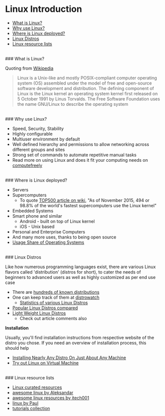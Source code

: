# <a name="linux-introduction"></a>Linux Introduction

* [What is Linux?](#what-is-linux?)
* [Why use Linux?](#why-use-linux?)
* [Where is Linux deployed?](#where-is-linux-deployed?)
* [Linux Distros](#linux-distros)
* [Linux resource lists](#linux-resource-lists)

<br>
### <a name="what-is-linux?"></a>What is Linux?

Quoting from [Wikipedia](https://en.wikipedia.org/wiki/Linux)

> Linux is a Unix-like and mostly POSIX-compliant computer operating system (OS) assembled under the model of free and open-source software development and distribution. The defining component of Linux is the Linux kernel an operating system kernel first released on 5 October 1991 by Linus Torvalds. The Free Software Foundation uses the name GNU/Linux to describe the operating system

<br>
### <a name="why-use-linux?"></a>Why use Linux?

* Speed, Security, Stability
* Highly configurable
* Multiuser environment by default
* Well defined hierarchy and permissions to allow networking across different groups and sites
* Strong set of commands to automate repetitive manual tasks
* Read more on using Linux and does it fit your computing needs on [computefreely](http://computefreely.org/)

<br>
### <a name="where-is-linux-deployed?"></a>Where is Linux deployed?

* Servers
* Supercomputers
    * To quote [TOP500 article on wiki](https://en.wikipedia.org/wiki/TOP500), "As of November 2015, 494 or 98.8% of the world's fastest supercomputers use the Linux kernel"
* Embedded Systems
* Smart phone and similar
	* Android - built on top of Linux kernel
	* iOS - Unix based
* Personal and Enterprise Computers
* And many more uses, thanks to being open source
* [Usage Share of Operating Systems](http://en.wikipedia.org/wiki/Usage_share_of_operating_systems)

<br>
### <a name="linux-distros"></a>Linux Distros

Like how numerous programming languages exist, there are various Linux flavors called 'distribution' (distros for short), to cater the needs of beginners to advanced users as well as highly customized as per end use case

* There are [hundreds of known distributions](http://en.wikipedia.org/wiki/List_of_Linux_distributions)
* One can keep track of them at [distrowatch](http://distrowatch.com/)
    * [Statistics of various Linux Distros](http://distrowatch.com/dwres.php?resource=popularity)
* [Popular Linux Distros compared](http://www.howtogeek.com/191207/10-of-the-most-popular-linux-distributions-compared/)
* [Light Weight Linux Distros](http://www.linux.com/news/software/applications/780781-6-excellent-lightweight-linux-distros-for-x86-and-arm)
    * Check out article comments also

**Installation**

Usually, you'll find installation instructions from respective website of the distro you chose. If you need an overview of installation process, this should help

* [Installing Nearly Any Distro On Just About Any Machine](http://www.newnix.space/blog/2015/7/6/installing-nearly-any-distro-on-just-about-any-machine)
* [Try out Linux on Virtual Machine](http://www.storagecraft.com/blog/the-dead-simple-guide-to-installing-a-linux-virtual-machine-on-windows/)

<br>
### <a name="linux-resource-lists"></a>Linux resource lists

* [Linux curated resources](https://github.com/learnbyexample/scripting_course/blob/master/Linux_curated_resources.md)
* [awesome linux by Aleksandar](https://github.com/aleksandar-todorovic/awesome-linux)
* [awesome linux resources by itech001](https://github.com/itech001/awesome-linux-resources)
* [linux by Paul](https://linux.zeef.com/paul.reiber)
* [tutorials collection](http://alvinalexander.com/linux/unix-linux-command-tutorials-collection)

